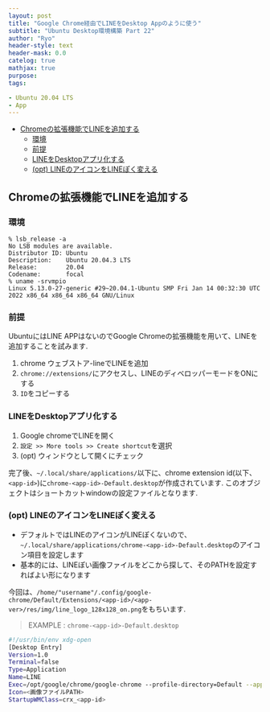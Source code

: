 ```yaml
---
layout: post
title: "Google Chrome経由でLINEをDesktop Appのように使う"
subtitle: "Ubuntu Desktop環境構築 Part 22"
author: "Ryo"
header-style: text
header-mask: 0.0
catelog: true
mathjax: true
purpose: 
tags:

- Ubuntu 20.04 LTS
- App
---
```





<!-- START doctoc generated TOC please keep comment here to allow auto update -->
<!-- DON'T EDIT THIS SECTION, INSTEAD RE-RUN doctoc TO UPDATE -->

- [Chromeの拡張機能でLINEを追加する](#chrome%E3%81%AE%E6%8B%A1%E5%BC%B5%E6%A9%9F%E8%83%BD%E3%81%A7line%E3%82%92%E8%BF%BD%E5%8A%A0%E3%81%99%E3%82%8B)
  - [環境](#%E7%92%B0%E5%A2%83)
  - [前提](#%E5%89%8D%E6%8F%90)
  - [LINEをDesktopアプリ化する](#line%E3%82%92desktop%E3%82%A2%E3%83%97%E3%83%AA%E5%8C%96%E3%81%99%E3%82%8B)
  - [(opt) LINEのアイコンをLINEぽく変える](#opt-line%E3%81%AE%E3%82%A2%E3%82%A4%E3%82%B3%E3%83%B3%E3%82%92line%E3%81%BD%E3%81%8F%E5%A4%89%E3%81%88%E3%82%8B)

<!-- END doctoc generated TOC please keep comment here to allow auto update -->

## Chromeの拡張機能でLINEを追加する

### 環境

```
% lsb_release -a
No LSB modules are available.
Distributor ID: Ubuntu
Description:    Ubuntu 20.04.3 LTS
Release:        20.04
Codename:       focal
% uname -srvmpio
Linux 5.13.0-27-generic #29~20.04.1-Ubuntu SMP Fri Jan 14 00:32:30 UTC 2022 x86_64 x86_64 x86_64 GNU/Linux
```

### 前提
UbuntuにはLINE APPはないのでGoogle Chromeの拡張機能を用いて、LINEを追加することを試みます.

1. chrome ウェブストア-lineでLINEを追加
2. `chrome://extensions/`にアクセスし、LINEのディベロッパーモードをONにする
3. `ID`をコピーする

### LINEをDesktopアプリ化する

1. Google chromeでLINEを開く
2. `設定 >> More tools >> Create shortcut`を選択
3. (opt) ウィンドウとして開くにチェック

完了後、`~/.local/share/applications/`以下に、chrome extension id(以下、`<app-id>`)に`chrome-<app-id>-Default.desktop`が作成されています. このオブジェクトはショートカットwindowの設定ファイルとなります.

### (opt) LINEのアイコンをLINEぽく変える

- デフォルトではLINEのアイコンがLINEぽくないので、`~/.local/share/applications/chrome-<app-id>-Default.desktop`のアイコン項目を設定します
- 基本的には、LINEぽい画像ファイルをどこから探して、そのPATHを設定すればよい形になります


今回は、`/home/"username"/.config/google-chrome/Default/Extensions/<app-id>/<app-ver>/res/img/line_logo_128x128_on.png`をもちいます.

> EXAMPLE : `chrome-<app-id>-Default.desktop`

```zsh
#!/usr/bin/env xdg-open
[Desktop Entry]
Version=1.0
Terminal=false
Type=Application
Name=LINE
Exec=/opt/google/chrome/google-chrome --profile-directory=Default --app-id=<app-id>
Icon=<画像ファイルPATH>
StartupWMClass=crx_<app-id>
```
